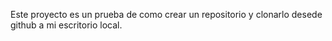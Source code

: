Este proyecto es un prueba de como crear un repositorio y clonarlo desede github a mi escritorio local.
